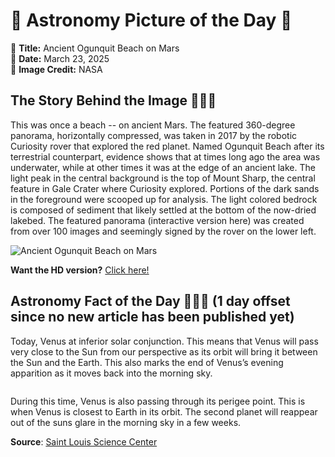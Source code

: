 # 🌌 Astronomy Picture of the Day 🌌
🔭 **Title:** Ancient Ogunquit Beach on Mars  
📅 **Date:** March 23, 2025  
📸 **Image Credit:** NASA  

## The Story Behind the Image 🧑‍🚀🔭
This was once a beach -- on ancient Mars. The featured 360-degree panorama, horizontally compressed, was taken in 2017 by the robotic Curiosity rover that explored the red planet. Named Ogunquit Beach after its terrestrial counterpart, evidence shows that at times long ago the area was underwater, while at other times it was at the edge of an ancient lake.  The light peak in the central background is the top of Mount Sharp, the central feature in Gale Crater where Curiosity explored. Portions of the dark sands in the foreground were  scooped up for analysis.  The light colored bedrock is composed of sediment that likely settled at the bottom of the now-dried lakebed.  The featured panorama (interactive version here) was created from over 100 images and seemingly signed by the rover on the lower left.

![Ancient Ogunquit Beach on Mars](https://apod.nasa.gov/apod/image/2503/OgunquitBeach_Curiosity_960.jpg)

**Want the HD version?** [Click here!](https://apod.nasa.gov/apod/image/2503/OgunquitBeach_Curiosity_8776.jpg)

## Astronomy Fact of the Day 👩‍🚀🚀 (1 day offset since no new article has been published yet)
<p>Today, Venus at inferior solar conjunction. This means that Venus will pass very close to the Sun from our perspective as its orbit will bring it between the Sun and the Earth. This also marks the end of Venus’s evening apparition as it moves back into the morning sky.</p>
<p><img src="https://www.slsc.org/wp-content/uploads/2025/03/mar-22.jpg" alt=""/></p>
<p>During this time, Venus is also passing through its perigee point. This is when Venus is closest to Earth in its orbit. The second planet will reappear out of the suns glare in the morning sky in a few weeks.</p>

**Source**: [Saint Louis Science Center](https://www.slsc.org/astronomy-fact-of-the-day-march-22-2025/)
